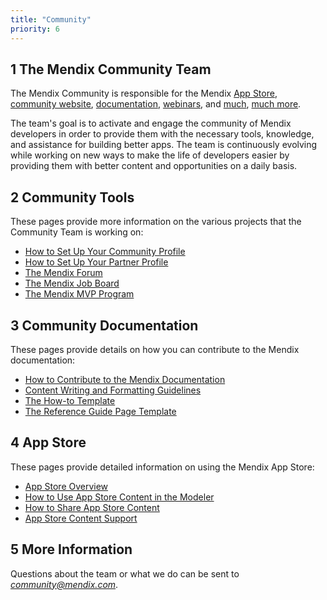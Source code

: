 ```yaml
---
title: "Community"
priority: 6
---
```


## 1 The Mendix Community Team

The Mendix Community is responsible for the Mendix [App Store](http://appstore.home.mendix.com), [community website](http://developers.mendix.com), [documentation](https://docs.mendix.com/), [webinars](https://developers.mendix.com/training/webinars/), and [much](https://www.meetup.com/Mendix-Netherlands), [much more](https://forum.mendixcloud.com/).

The team's goal is to activate and engage the community of Mendix developers in order to provide them with the necessary tools, knowledge, and assistance for building better apps. The team is continuously evolving while working on new ways to make the life of developers easier by providing them with better content and opportunities on a daily basis.

## 2 Community Tools

These pages provide more information on the various projects that the Community Team is working on:

* [How to Set Up Your Community Profile](tools/how-to-set-up-your-profile)
* [How to Set Up Your Partner Profile](tools/how-to-set-up-your-partner-profile)
* [The Mendix Forum](tools/the-mendix-forum)
* [The Mendix Job Board](tools/the-mendix-job-board)
* [The Mendix MVP Program](tools/the-mendix-mvp-program)

## 3 Community Documentation

These pages provide details on how you can contribute to the Mendix documentation:

* [How to Contribute to the Mendix Documentation](documentation/contribute-to-the-mendix-documentation)
* [Content Writing and Formatting Guidelines](documentation/content-writing-and-formatting-guidelines)
* [The How-to Template](documentation/the-how-to-template-page)
* [The Reference Guide Page Template](documentation/the-reference-guide-page-template-page)

## 4 App Store

These pages provide detailed information on using the Mendix App Store:

* [App Store Overview](app-store/app-store-overview)
* [How to Use App Store Content in the Modeler](app-store/use-app-store-content-in-the-modeler)
* [How to Share App Store Content](app-store/share-app-store-content)
* [App Store Content Support](app-store/app-store-content-support)

## 5 More Information

Questions about the team or what we do can be sent to *community@mendix.com*.
